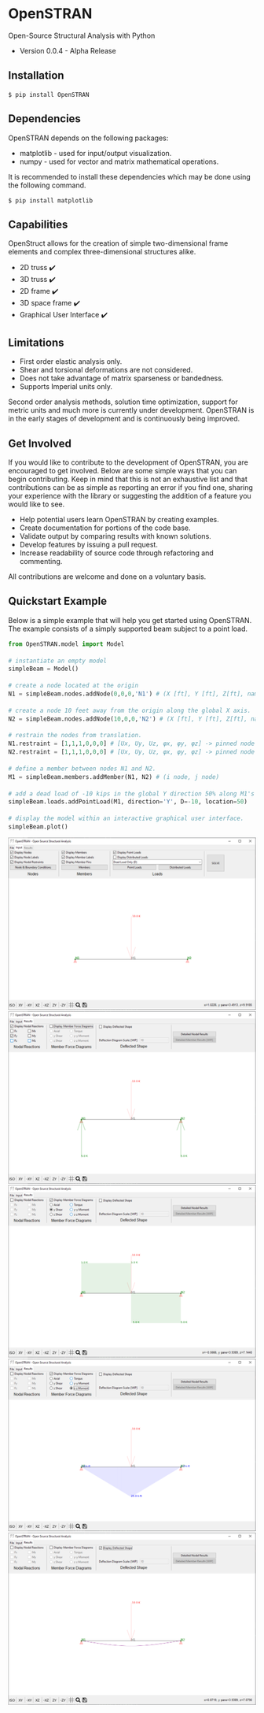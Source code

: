 # OpenSTRAN

Open-Source Structural Analysis with Python

* Version 0.0.4 - Alpha Release

## Installation
```
$ pip install OpenSTRAN
```

## Dependencies

OpenSTRAN depends on the following packages:
* matplotlib - used for input/output visualization.
* numpy - used for vector and matrix mathematical operations.

It is recommended to install these dependencies which may be done using the following command.
```
$ pip install matplotlib
```

## Capabilities

OpenStruct allows for the creation of simple two-dimensional frame elements and complex three-dimensional structures alike.

* 2D truss :heavy_check_mark:
* 3D truss :heavy_check_mark:
* 2D frame :heavy_check_mark:
* 3D space frame :heavy_check_mark:
* Graphical User Interface :heavy_check_mark:

## Limitations
* First order elastic analysis only.
* Shear and torsional deformations are not considered.
* Does not take advantage of matrix sparseness or bandedness.
* Supports Imperial units only.

Second order analysis methods, solution time optimization, support for metric units and much more is currently under development. OpenSTRAN is in the early stages of development and is continuously being improved.

## Get Involved

If you would like to contribute to the development of OpenSTRAN, you are encouraged to get involved. Below are some simple ways that you can begin contributing. Keep in mind that this is not an exhaustive list and that contributions can be as simple as reporting an error if you find one, sharing your experience with the library or suggesting the addition of a feature you would like to see.

* Help potential users learn OpenSTRAN by creating examples.
* Create documentation for portions of the code base.
* Validate output by comparing results with known solutions.
* Develop features by issuing a pull request.
* Increase readability of source code through refactoring and commenting.

All contributions are welcome and done on a voluntary basis.

## Quickstart Example

Below is a simple example that will help you get started using OpenSTRAN. The example consists of a simply supported beam subject to a point load.


```python
from OpenSTRAN.model import Model

# instantiate an empty model
simpleBeam = Model()

# create a node located at the origin
N1 = simpleBeam.nodes.addNode(0,0,0,'N1') # (X [ft], Y [ft], Z[ft], name)

# create a node 10 feet away from the origin along the global X axis.
N2 = simpleBeam.nodes.addNode(10,0,0,'N2') # (X [ft], Y [ft], Z[ft], name)

# restrain the nodes from translation.
N1.restraint = [1,1,1,0,0,0] # [Ux, Uy, Uz, φx, φy, φz] -> pinned node
N2.restraint = [1,1,1,0,0,0] # [Ux, Uy, Uz, φx, φy, φz] -> pinned node

# define a member between nodes N1 and N2.
M1 = simpleBeam.members.addMember(N1, N2) # (i node, j node)

# add a dead load of -10 kips in the global Y direction 50% along M1's span.
simpleBeam.loads.addPointLoad(M1, direction='Y', D=-10, location=50)

# display the model within an interactive graphical user interface.
simpleBeam.plot()
```
![](Images/simpleBeam.png)
![](Images/Reactions.png)
![](Images/ShearDiagram.png)
![](Images/MomentDiagram.png)
![](Images/Deflection.png)